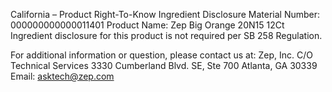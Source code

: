  
 
 
California – Product Right-To-Know Ingredient Disclosure 
Material Number: 000000000000011401 
Product Name: Zep Big Orange 20N15 12Ct 
Ingredient disclosure for this product is not required per SB 258 Regulation. 
 
For additional information or question, please contact us at: 
Zep, Inc. 
C/O Technical Services 
3330 Cumberland Blvd. SE, Ste 700 
Atlanta, GA 30339 
Email: asktech@zep.com 
 
 
 
 
